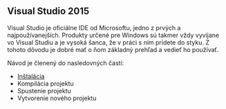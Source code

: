 ## Visual Studio 2015

Visual Studio je oficiálne IDE od Microsoftu, jedno z prvých a najpoužívanejších. Produkty určené pre Windows sú takmer vždy vyvíjane vo Visual Studiu a je vysoká šanca, že v práci s ním prídete do styku. Z tohoto dôvodu je dobré mať o ňom základný prehľad a vedieť ho používať.

Návod je členený do nasledovných častí:
- [Inštalácia](#installation)
- Kompilácia projektu
- Spustenie projektu
- Vytvorenie nového projektu